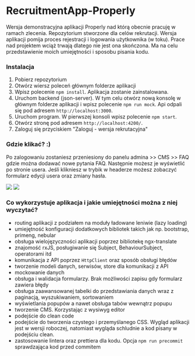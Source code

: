 <h1>RecruitmentApp-Properly</h1>
<p>Wersja demonstracyjna aplikacji Properly nad którą obecnie pracuję w ramach zlecenia. Repozytorium stworzone dla celów rekrutacji. Wersja aplikacji pomija proces rejestracji i logowania użytkownika (w toku). Prace nad projektem wciąż trwają dlatego nie jest ona skończona. Ma na celu przedstawienie moich umiejętności i sposobu pisania kodu.</p>
<h3>Instalacja</h3>
<ol>
	<li>Pobierz repozytorium</li>
	<li>Otwórz wiersz poleceń głównym folderze aplikacji</li>
	<li>Wpisz polecenie <code>npm install</code>. Aplikacja zostanie zainstalowana.</li>
	<li>Uruchom backend (json-server). W tym celu otwórz nową konsolę w głównym folderze aplikacji i wpisz polecenie <code>npm run mock</code>. Api odpali się pod adresem <code>http://localhost:3000</code>.</li>
	<li>Uruchom program. W pierwszej konsoli wpisz polecenie <code>npm start</code>.</li>
	<li>Otwórz stronę pod adresem <code>http://localhost:4200/</code>.</li>
	<li>Zaloguj się przyciskiem "Zaloguj - wersja rekrutacyjna"</li>
</ol>
<h3>Gdzie klikać? :)</h3>
<p>
	Po zalogowaniu zostaniesz przeniesiony do panelu admina >> CMS >> FAQ gdzie można dodawać nowe pytania FAQ. Następnie możesz je wyświetlić po stronie usera.
	Jeśli klikniesz w trybik w headerze możesz zobaczyć formularz edycji usera oraz zmiany hasła.
</p>
<img src="https://iv.pl/images/fc0aa32f4a281f192b3e24d4190b3370.png">
<img src="https://iv.pl/images/0be517bef97bf83bdc89fdcea3cd3008.png">
<h3>Co wykorzystuje aplikacja i jakie umiejętności można z niej wyczytać?</h3>
<ul>
	<li>routing aplikacji z podziałem na moduły ładowane leniwie (lazy loading)</li>
	<li>umiejętność konfiguracji dodatkowych bibliotek takich jak np. bootstrap, primeng, nebular</li>
	<li>obsługa wielojęzyczności aplikacji poprzez bibliotekę ngx-translate</li>
	<li>znajomość rxJS, posługiwanie się Subject, BehaviourSubject, operatorami itd</li>
	<li>komunikacja z API poprzez <code>HttpClient</code> oraz sposób obsługi błędów</li>
	<li>tworzenie modeli danych, serwisów, store dla komunikacji z API</li>
	<li>mockowanie danych</li>
	<li>obsługa i walidacja formularzy. Brak możliwości zapisu gdy formularz zawiera błędy</li>
	<li>obsługa zaawansowanej tabelki do przedstawiania danych wraz z paginacją, wyszukiwaniem, sortowaniem</li>
	<li>wyświetlania popupów a nawet obsługa tabów wewnątrz popupu</li>
	<li>tworzenie CMS. Korzystając z wysiwyg editor</li>
	<li>podejście do clean code</li>
	<li>podejście do tworzenia czystego i przemyślanego CSS. Wygląd aplikacji jest w wersji roboczej, natomiast wygląda schludnie a kod pisany w podejściu clean.</li>
	<li>zastosowanie lintera oraz prettiera dla kodu. Opcja <code>npm run precommit</code> sprawdzająca kod przed commitem</li>
</ul>
